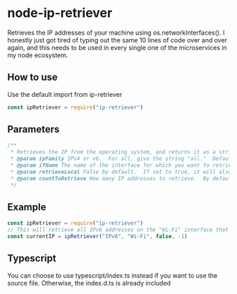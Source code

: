 # node-ip-retriever
Retrieves the IP addresses of your machine using os.networkInterfaces().  I honestly just got tired of typing out the same 10 lines of code over and over again, and this needs to be used in every single one of the microservices in my node ecosystem.
## How to use
Use the default import from ip-retriever
```javascript
const ipRetriever = require("ip-retriever")
```

## Parameters
```javascript
/**
 * Retrieves the IP from the operating system, and returns it as a string
 * @param ipFamily IPv4 or v6.  For all, give the string "all."  Default is "all"
 * @param ifName The name of the interface for which you want to retrieve IP addresses.  For all, give the string "all." Default is "all"
 * @param retrieveLocal False by default.  If set to true, it will also include local addresses (127.0.0.1)
 * @param countToRetrieve How many IP addresses to retrieve.  By default, it will retrieve just one, the first it retrieves.  To retrieve all, give the number -1.
 */
 ```
 
 ## Example
 ```javascript
 const ipRetriever = require("ip-retriever")
 // This will retrieve all IPv6 addresses on the "Wi-Fi" interface that are not local.
 const currentIP = ipRetriever("IPv6", "Wi-Fi", false, -1)
 ```

## Typescript
You can choose to use typescript/index.ts instead if you want to use the source file.  Otherwise, the index.d.ts is already included
